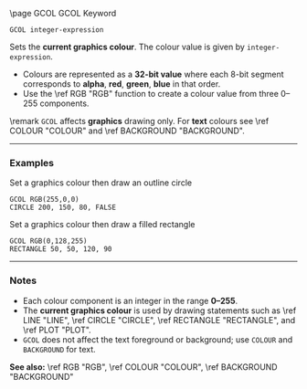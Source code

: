 \page GCOL GCOL Keyword
```basic
GCOL integer-expression
```

Sets the **current graphics colour**. The colour value is given by `integer-expression`.

- Colours are represented as a **32-bit value** where each 8-bit segment corresponds to **alpha**, **red**, **green**, **blue** in that order.
- Use the \ref RGB "RGB" function to create a colour value from three 0–255 components.


\remark `GCOL` affects **graphics** drawing only. For **text** colours see \ref COLOUR "COLOUR" and \ref BACKGROUND "BACKGROUND".

---

### Examples

Set a graphics colour then draw an outline circle
```basic
GCOL RGB(255,0,0)
CIRCLE 200, 150, 80, FALSE
```

Set a graphics colour then draw a filled rectangle
```basic
GCOL RGB(0,128,255)
RECTANGLE 50, 50, 120, 90
```

---

### Notes
- Each colour component is an integer in the range **0–255**.
- The **current graphics colour** is used by drawing statements such as \ref LINE "LINE", \ref CIRCLE "CIRCLE", \ref RECTANGLE "RECTANGLE", and \ref PLOT "PLOT".
- `GCOL` does not affect the text foreground or background; use `COLOUR` and `BACKGROUND` for text.

**See also:**
\ref RGB "RGB", \ref COLOUR "COLOUR", \ref BACKGROUND "BACKGROUND"

